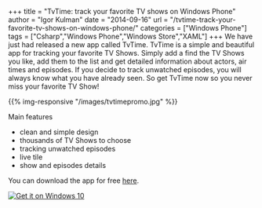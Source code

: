 +++
title = "TvTime: track your favorite TV shows on Windows Phone"
author = "Igor Kulman"
date = "2014-09-16"
url = "/tvtime-track-your-favorite-tv-shows-on-windows-phone/"
categories = ["Windows Phone"]
tags = ["Csharp","Windows Phone","Windows Store","XAML"]
+++
We have just had released a new app called TvTime. TvTime is a simple and beautiful app for tracking your favorite TV Shows. Simply add a find the TV Shows you like, add them to the list and get detailed information about actors, air times and episodes. If you decide to track unwatched episodes, you will always know what you have already seen. So get TvTime now so you never miss your favorite TV Show!

{{% img-responsive "/images/tvtimepromo.jpg" %}}

Main features

  * clean and simple design
  * thousands of TV Shows to choose
  * tracking unwatched episodes
  * live tile
  * show and episodes details

You can download the app for free <a title="TvTime download" href="http://www.windowsphone.com/s?appid=517d314b-cf64-41ed-9407-21b2c6e546c0" target="_blank">here</a>.

<!--more-->

<a href="https://www.microsoft.com/store/apps/9wzdncrdktkk?ocid=badge"><img src="https://assets.windowsphone.com/d86ab9b4-2f3d-4a94-92f8-1598073e7343/English_Get_it_Win_10_InvariantCulture_Default.png" srcset="https://assets.windowsphone.com/5d2bd562-d242-4538-85f4-857d6457404b/English_Get_it_Win_10_InvariantCulture_Default.png 2x"  alt="Get it on Windows 10" /></a>

 [1]: http://blog.kulman.sk/wp-content/uploads/2014/09/tvtimepromo.jpg
